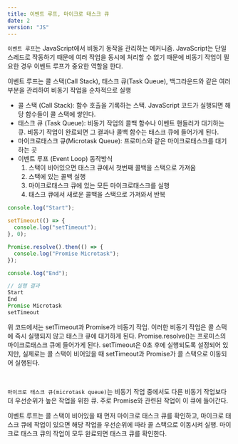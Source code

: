 ```yaml
---
title: 이벤트 루프, 마이크로 태스크 큐
date: 2
version: "JS"
---
```


`이벤트 루프`는 JavaScript에서 비동기 동작을 관리하는 메커니즘.
JavaScript는 단일 스레드로 작동하기 때문에 여러 작업을 동시에 처리할 수 없기 때문에 비동기 작업이 필요한 경우 이벤트 루프가 중요한 역할을 한다.

이벤트 루프는 콜 스택(Call Stack), 태스크 큐(Task Queue), 백그라운드와 같은 여러 부분을 관리하여 비동기 작업을 순차적으로 실행

- 콜 스택 (Call Stack): 함수 호출을 기록하는 스택. JavaScript 코드가 실행되면 해당 함수들이 콜 스택에 쌓인다.
- 태스크 큐 (Task Queue): 비동기 작업의 콜백 함수나 이벤트 핸들러가 대기하는 큐. 비동기 작업이 완료되면 그 결과나 콜백 함수는 태스크 큐에 들어가게 된다.
- 마이크로태스크 큐(Microtask Queue): 프로미스와 같은 마이크로태스크를 대기하는 곳
- 이벤트 루프 (Event Loop) 동작방식
  1. 스택이 비어있으면 태스크 큐에서 첫번째 콜백을 스택으로 가져옴
  2. 스택에 있는 콜백 실행
  3. 마이크로태스크 큐에 있는 모든 마이크로태스크를 실행
  4. 태스크 큐에서 새로운 콜백을 스택으로 가져와서 반복


```javascript
console.log("Start");

setTimeout(() => {
  console.log("setTimeout");
}, 0);

Promise.resolve().then(() => {
  console.log("Promise Microtask");
});

console.log("End");

// 실행 결과
Start
End
Promise Microtask
setTimeout
```

위 코드에서는 setTimeout과 Promise가 비동기 작업. 이러한 비동기 작업은 콜 스택에 즉시 실행되지 않고 태스크 큐에 대기하게 된다. Promise.resolve()는 프로미스의 마이크로태스크 큐에 들어가게 된다. setTimeout은 0초 후에 실행되도록 설정되어 있지만, 실제로는 콜 스택이 비어있을 때 setTimeout과 Promise가 콜 스택으로 이동되어 실행된다.

<br/>

`마이크로 태스크 큐(microtask queue)`는 비동기 작업 중에서도 다른 비동기 작업보다 더 우선순위가 높은 작업을 위한 큐. 주로 Promise와 관련된 작업이 이 큐에 들어간다.

이벤트 루프는 콜 스택이 비어있을 때 먼저 마이크로 태스크 큐를 확인하고, 마이크로 태스크 큐에 작업이 있으면 해당 작업을 우선순위에 따라 콜 스택으로 이동시켜 실행. 마이크로 태스크 큐의 작업이 모두 완료되면 태스크 큐를 확인한다.
